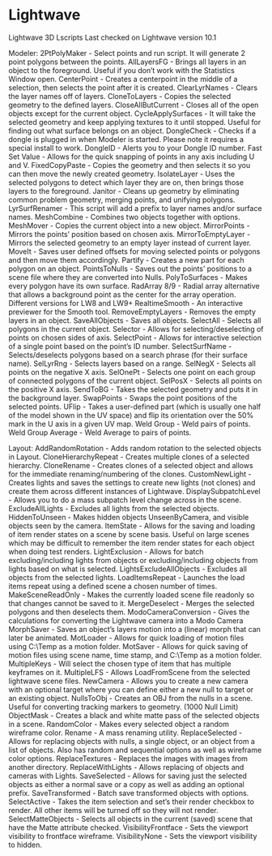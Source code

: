 # Lightwave
Lightwave 3D Lscripts
Last checked on Lightwave version 10.1

Modeler:
2PtPolyMaker - Select points and run script. It will generate 2 point polygons between the points.
AllLayersFG - Brings all layers in an object to the foreground. Useful if you don’t work with the Statistics Window open.
CenterPoint - Creates a centerpoint in the middle of a selection, then selects the point after it is created.
ClearLyrNames - Clears the layer names off of layers.
CloneToLayers - Copies the selected geometry to the defined layers.
CloseAllButCurrent - Closes all of the open objects except for the current object.
CycleApplySurfaces - It will take the selected geometry and keep applying textures to it until stopped. Useful for finding out what surface belongs on an object.
DongleCheck - Checks if a dongle is plugged in when Modeler is started. Please note it requires a special install to work.
DongleID - Alerts you to your Dongle ID number.
Fast Set Value - Allows for the quick snapping of points in any axis including U and V.
FixedCopyPaste - Copies the geometry and then selects it so you can then move the newly created geometry.
IsolateLayer - Uses the selected polygons to detect which layer they are on, then brings those layers to the foreground.
Janitor - Cleans up geometry by eliminating common problem geometry, merging points, and unifying polygons.
LyrSurfRenamer - This script will add a prefix to layer names and/or surface names.
MeshCombine - Combines two objects together with options.
MeshMover - Copies the current object into a new object.
MirrorPoints - Mirrors the points’ position based on chosen axis.
MirrorToEmptyLayer - Mirrors the selected geometry to an empty layer instead of current layer.
MoveIt - Saves user defined offsets for moving selected points or polygons and then move them accordingly.
Partify - Creates a new part for each polygon on an object.
PointsToNulls - Saves out the points’ positions to a scene file where they are converted into Nulls.
PolyToSurfaces - Makes every polygon have its own surface.
RadArray 8/9 - Radial array alternative that allows a background point as the center for the array operation. Different versions for LW8 and LW9+
RealtimeSmooth - An interactive previewer for the Smooth tool.
RemoveEmptyLayers - Removes the empty layers in an object.
SaveAllObjects - Saves all objects.
SelectAll - Selects all polygons in the current object.
Selector - Allows for selecting/deselecting of points on chosen sides of axis.
SelectPoint - Allows for interactive selection of a single point based on the point’s ID number.
SelectSurfName - Selects/deselects polygons based on a search phrase (for their surface name).
SelLyrRng - Selects layers based on a range.
SelNegX - Selects all points on the negative X axis.
SelOnePt - Selects one point on each group of connected polygons of the current object.
SelPosX - Selects all points on the positive X axis.
SendToBG - Takes the selected geometry and puts it in the background layer.
SwapPoints - Swaps the point positions of the selected points.
UFlip - Takes a user-defined part (which is usually one half of the model shown in the UV space) and flip its orientation over the 50% mark in the U axis in a given UV map.
Weld Group - Weld pairs of points.
Weld Group Average - Weld Average to pairs of points.

Layout:
AddRandomRotation - Adds random rotation to the selected objects in Layout.
CloneHierarchyRepeat - Creates multiple clones of a selected hierarchy.
CloneRename - Creates clones of a selected object and allows for the immediate renaming/numbering of the clones.
CustomNewLight - Creates lights and saves the settings to create new lights (not clones) and create them across different instances of Lightwave.
DisplaySubpatchLevel - Allows you to do a mass subpatch level change across in the scene.
ExcludeAllLights - Excludes all lights from the selected objects.
HiddenToUnseen - Makes hidden objects UnseenByCamera, and visible objects seen by the camera.
ItemState - Allows for the saving and loading of item render states on a scene by scene basis. Useful on large scenes which may be difficult to remember the item render states for each object when doing test renders.
LightExclusion - Allows for batch excluding/including lights from objects or excluding/including objects from lights based on what is selected.
LightsExcludeAllObjects - Excludes all objects from the selected lights.
LoadItemsRepeat - Launches the load items repeat using a defined scene a chosen number of times.
MakeSceneReadOnly - Makes the currently loaded scene file readonly so that changes cannot be saved to it.
MergeDeselect - Merges the selected polygons and then deselects them.
ModoCameraConversion - Gives the calculations for converting the Lightwave camera into a Modo Camera
MorphSaver - Saves an object’s layers motion into a (linear) morph that can later be animated.
MotLoader - Allows for quick loading of motion files using C:\Temp as a motion folder.
MotSaver - Allows for quick saving of motion files using scene name, time stamp, and C:\Temp as a motion folder.
MultipleKeys - Will select the chosen type of item that has multiple keyframes on it.
MultipleLFS - Allows LoadFromScene from the selected lightwave scene files.
NewCamera - Allows you to create a new camera with an optional target where you can define either a new null to target or an existing object.
NullsToObj - Creates an OBJ from the nulls in a scene. Useful for converting tracking markers to geometry. (1000 Null Limit)
ObjectMask - Creates a black and white matte pass of the selected objects in a scene.
RandomColor - Makes every selected object a random wireframe color.
Rename - A mass renaming utility.
ReplaceSelected - Allows for replacing objects with nulls, a single object, or an object from a list of objects. Also has random and sequential options as well as wireframe color options.
ReplaceTextures - Replaces the images with images from another directory.
ReplaceWithLights - Allows replacing of objects and cameras with Lights.
SaveSelected - Allows for saving just the selected objects as either a normal save or a copy as well as adding an optional prefix.
SaveTransformed - Batch save transformed objects with options.
SelectActive - Takes the item selection and set’s their render checkbox to render. All other items will be turned off so they will not render.
SelectMatteObjects - Selects all objects in the current (saved) scene that have the Matte attribute checked.
VisibilityFrontface - Sets the viewport visibility to frontface wireframe.
VisibilityNone - Sets the viewport visibility to hidden.
